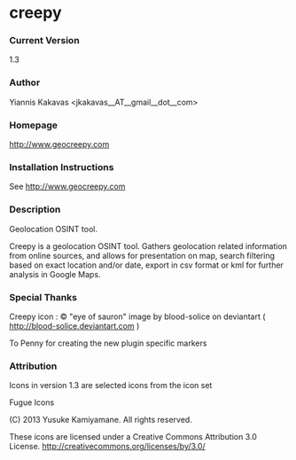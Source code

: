 # creepy

### Current Version 
1.3

### Author 
Yiannis Kakavas <jkakavas__AT__gmail__dot__com>

### Homepage 
http://www.geocreepy.com

### Installation Instructions 
See http://www.geocreepy.com

### Description 
Geolocation OSINT tool.

Creepy is a geolocation OSINT tool. Gathers geolocation related information from online sources, and allows for presentation on map, search filtering based on exact location and/or date, export in csv format or kml for further analysis in Google Maps.

### Special Thanks 

Creepy icon : © "eye of sauron" image by blood-solice on deviantart ( http://blood-solice.deviantart.com )

To Penny for creating the new plugin specific markers 

### Attribution 
Icons in version 1.3 are selected icons from the icon set 

Fugue Icons

(C) 2013 Yusuke Kamiyamane. All rights reserved.

These icons are licensed under a Creative Commons
Attribution 3.0 License.
<http://creativecommons.org/licenses/by/3.0/>



